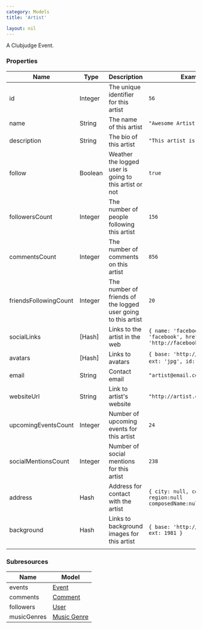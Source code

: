 ```yaml
---
category: Models
title: 'Artist'

layout: nil
---
```

A Clubjudge Event.

### Properties

|          Name         |   Type   |                          Description                          |                                     Example                                     |
| --------------------- | -------- | ------------------------------------------------------------- | ------------------------------------------------------------------------------- |
| id                    | Integer  | The unique identifier for this artist                         | ```56```                                                                        |
| name                  | String   | The name of this artist                                       | ```"Awesome Artist"```                                                          |
| description           | String   | The bio of this artist                                        | ```"This artist is awesome"```                                                  |
| follow                | Boolean  | Weather the logged user is going to this artist or not        | ```true```                                                                      |
| followersCount        | Integer  | The number of people following this artist                    | ```156```                                                                       |
| commentsCount         | Integer  | The number of comments on this artist                         | ```856```                                                                       |
| friendsFollowingCount | Integer  | The number of friends of the logged user going to this artist | ```20```                                                                        |
| socialLinks           | \[Hash\] | Links to the artist in the web                                | ```{ name: 'facebook', slug: 'facebook', href: 'http://facebook.com/artist'}``` |
| avatars               | \[Hash\] | Links to avatars                                              | ```{ base: 'http://example.com', ext: 'jpg', id: 1981 }``` }                    |
| email                 | String   | Contact email                                                 | ```"artist@email.com"```                                                        |
| websiteUrl            | String   | Link to artist's website                                      | ```"http://artist.com"```                                                       |
| upcomingEventsCount   | Integer  | Number of upcoming events for this artist                     | ```24```                                                                        |
| socialMentionsCount   | Integer  | Number of social mentions for this artist                     | ```238```                                                                       |
| address               | Hash     | Address for contact with the artist                           | ```{ city: null, country:null, region:null composedName:null}```                |
| background            | Hash     | Links to background images for this artist                    | ```{ base: 'http://example.com', ext: 1981 }```                                 |
|                       |          |                                                               |                                                                                 |

### Subresources

|     Name    |               Model               |
| ----------- | --------------------------------- |
| events      | [Event](#event-model)           |
| comments    | [Comment](#comment-model)         |
| followers   | [User](#user-model)               |
| musicGenres | [Music Genre](#music-genre-model) |
